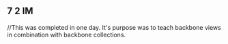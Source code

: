 ## 7 2 IM
//This was completed in one day. It's purpose was to teach backbone views in combination with backbone collections.
